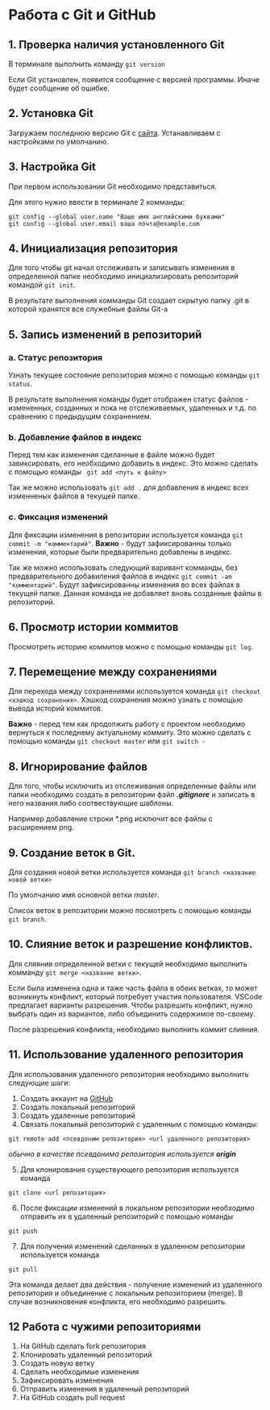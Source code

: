# Работа с Git и GitHub

## 1. Проверка наличия установленного Git

В терминале выполнить команду `git version`

Если Git установлен, появится сообщение с версией программы. Иначе будет сообщение об ошибке.

## 2. Установка Git

Загружаем последнюю версию Git с [сайта](https://git-scm.com/download). Устанавливаем с настройками по умолчанию.

## 3. Настройка Git

При первом использовании Git необходимо представиться.

Для этого нужно ввести в терминале 2 комманды:

```
git config --global user.name "Ваше имя английскими буквами"
git config --global user.email ваша почта@example.com
```

## 4. Инициализация репозитория

Для того чтобы git начал отслеживать и записывать изменения в определенной папке необходимо инициализировать репозиторий командой `git init`.

В результате выполнения комманды Git создает скрытую папку .git в которой хранятся все служебные файлы Git-а

## 5. Запись изменений в репозиторий
### a. Статус репозитория

Узнать текущее состояние репозитория можно с помощью команды `git status`.

В результате выполнения команды будет отображен статус файлов - измененных, созданных и пока не отслеживаемых, удаленных и т.д. по сравнению с предыдущим сохранением.

### b. Добавление файлов в индекс

Перед тем как изменения сделанные в файле можно будет завиксировать, его необходимо добавить в индекс. Это можно сделать с помощью команды `
git add <путь к файлу>`

Так же можно использовать `git add .` для добавления в индекс всех изменненых файлов в текущей папке.

### c. Фиксация изменений

Для фиксации изменения в репозитории используется команда `git commit -m "комментарий"`. **Важно** - будут зафиксированны только изменения, которые были предварительно добавлены в индекс.

Так же можно использовать следующий варивант комманды, без предварительного добавиления файлов в индекс `git commit -am "комментарий"`. Будут зафиксированны изменения во всех файлах в текущей папке. Данная команда не добавляет вновь созданные файлы в репозиторий.

## 6. Просмотр истории коммитов

Просмотреть историю коммитов можно с помощью команды `git log`.

## 7. Перемещение между сохранениями

Для перехода между сохранениями используется команда `git checkout <хэшкод сохранения>`. Хэшкод сохранения можно узнать с помощью вывода историй коммитов.

**Важно** - перед тем как продолжить работу с проектом необходимо вернуться к последнему актуальному коммиту. Это можно сделать с помощью команды `git checkout master` или `git switch -`

## 8. Игнорирование файлов
Для того, чтобы исключить из отслеживания определенные файлы или папки необходимо создать в репозитории файл ***.gitignore*** и записать в него названия либо соотвествующие шаблоны.

Например добавление строки *.png исключит все файлы с расширением png.

## 9. Создание веток в Git.

Для создания новой ветки используется команда `git branch <название новой ветки>`

По умолчанию имя основной ветки *master*.

Список веток в репозитории можно посмотреть с помощью команды `git branch`.

## 10. Слияние веток и разрешение конфликтов.

Для слияния определенной ветки с текущей необходимо выполнить комманду `git merge <название ветки>`.

Если была изменена одна и таже часть файла в обеих ветках, то может возникнуть конфликт, который потребует участия пользователя. VSCode предлагает варианты разрешения. Чтобы разрешить конфликт, нужно выбрать один из вариантов, либо объединить содержимое по-своему.

После разрешения конфликта, необходимо выполнить коммит слияния.

## 11. Использование удаленного репозитория

Для использования удаленного репозитория необходимо выполнить следующие шаги:

1. Создать аккаунт на [GitHub](https://github.com) 
2. Создать локальный репозиторий
3. Создать удаленные репозиторий
4. Связать локальный репозиторий с удаленным с помощью команды:

```
git remote add <псевдоним репозитория> <url удаленного репозитория>
```

*обычно в качестве псевдонима репозитория используется* ***origin***

5. Для клонирования существующего репозитория используется команда

```
git clone <url репозитория>
```

6. После фиксации изменений в локальном репозитории необходимо отправить их в удаленный репозиторий с помощью команды

```
git push
```

7. Для получения изменений сделанных в удаленном репозитории используется команда 

```
git pull
```

Эта команда делает два действия - получение изменений из удаленного репозитория и объединение с локальным репозиторием (merge). В случае возникновения конфликта, его необходимо разрешить.

## 12 Работа с чужими репозиториями

1. На GitHub сделать fork репозитория
2. Клонировать удаленный репозиторий
3. Создать новую ветку
4. Сделать необходимые изменения
5. Зафиксировать изменения
6. Отправить изменения в удаленный репозиторий
7. На GitHub создать pull request